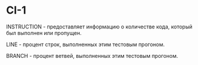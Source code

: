 # CI-1

INSTRUCTION - предоставляет информацию о количестве кода, который был выполнен или пропущен.

LINE - процент строк, выполненных этим тестовым прогоном.

BRANCH - процент ветвей, выполненных этим тестовым прогоном.

